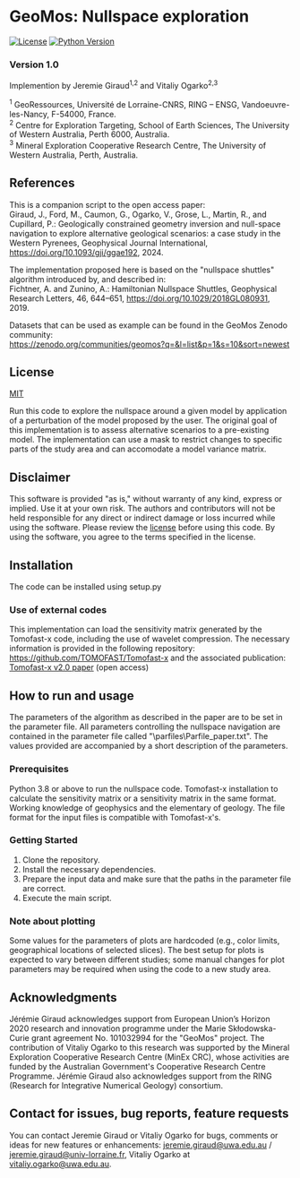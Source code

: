 # GeoMos: Nullspace exploration  
[![License](https://img.shields.io/badge/license-MIT-blue.svg)](https://choosealicense.com/licenses/mit/)
[![Python Version](https://img.shields.io/badge/python-3.x-blue.svg)](https://www.python.org/)

### Version 1.0
Implemention by Jeremie Giraud<sup>1,2</sup> and Vitaliy Ogarko<sup>2,3</sup>

<sup>1</sup> GeoRessources, Université de Lorraine-CNRS, RING – ENSG, Vandoeuvre-les-Nancy, F-54000, France. <br/>
<sup>2</sup> Centre for Exploration Targeting, School of Earth Sciences, The University of Western Australia, Perth 6000, Australia. <br/>
<sup>3</sup> Mineral Exploration Cooperative Research Centre, The University of Western Australia, Perth, Australia. <br/>

## References

This is a companion script to the open access paper: <br/>
Giraud, J., Ford, M., Caumon, G., Ogarko,  V., Grose, L., Martin, R., and Cupillard, P.: Geologically constrained geometry inversion and null-space navigation to explore alternative geological scenarios: a case study in the Western Pyrenees, Geophysical Journal International, https://doi.org/10.1093/gji/ggae192, 2024.

The implementation proposed here is based on the "nullspace shuttles" algorithm introduced by, and described in: <br/>
Fichtner, A. and Zunino, A.: Hamiltonian Nullspace Shuttles, Geophysical Research Letters, 46, 644–651, https://doi.org/10.1029/2018GL080931, 2019.

Datasets that can be used as example can be found in the GeoMos Zenodo community: <br/>
https://zenodo.org/communities/geomos?q=&l=list&p=1&s=10&sort=newest

## License
[MIT](https://choosealicense.com/licenses/mit/)

Run this code to explore the nullspace around a given model by application of a perturbation of the model proposed by the user. The original goal of this implementation is to assess alternative scenarios to a pre-existing model. The implementation can use a mask to restrict changes to specific parts of the study area and can accomodate a model variance matrix. 

## Disclaimer
This software is provided "as is," without warranty of any kind, express or implied. Use it at your own risk. The authors and contributors will not be held responsible for any direct or indirect damage or loss incurred while using the software.
Please review the [license](https://choosealicense.com/licenses/mit/) before using this code. By using the software, you agree to the terms specified in the license.

## Installation
The code can be installed using setup.py

### Use of external codes 
This implementation can load the sensitivity matrix generated by the Tomofast-x code, including the use of wavelet compression. The necessary information is provided in the following repository: https://github.com/TOMOFAST/Tomofast-x and the associated publication: [Tomofast-x v2.0 paper](https://gmd.copernicus.org/articles/17/2325/2024/) (open access)

<!-- DOING THE SAME WITH SIMPEG AS WITH TOMOFAST-X SHOULD BE DONE IN THE FUTURE -->

## How to run and usage
The parameters of the algorithm as described in the paper are to be set in the parameter file. 
All parameters controlling the nullspace navigation are contained in the parameter file called "\parfiles\Parfile_paper.txt". 
The values provided are accompanied by a short description of the parameters. 

### Prerequisites
Python 3.8 or above to run the nullspace code.
Tomofast-x installation to calculate the sensitivity matrix or a sensitivity matrix in the same format. 
Working knowledge of geophysics and the elementary of geology.
The file format for the input files is compatible with Tomofast-x's. 

### Getting Started
1. Clone the repository.
2. Install the necessary dependencies.
3. Prepare the input data and make sure that the paths in the parameter file are correct.
5. Execute the main script.

### Note about plotting
Some values for the parameters of plots are hardcoded (e.g., color limits, geographical locations of selected slices). The best setup for plots is expected to vary between different studies; some manual changes for plot parameters may be required when using the code to a new study area. 
<!-- ADD THE POSSIBILITY TO SAVE FILES IN VTK FORMAT FOR PARAVIEW IN THE FUTURE -->

## Acknowledgments
Jérémie Giraud acknowledges support from European Union’s Horizon 2020 research and innovation programme under the Marie Skłodowska-Curie grant agreement No. 101032994 for the "GeoMos" project.
The contribution of Vitaliy Ogarko to this research was supported by the Mineral Exploration Cooperative Research Centre (MinEx CRC), whose activities are funded by the Australian Government's Cooperative Research Centre Programme. Jérémie Giraud also acknowledges support from the RING (Research for Integrative Numerical Geology) consortium.

## Contact for issues, bug reports, feature requests
You can contact Jeremie Giraud or Vitaliy Ogarko for bugs, comments or ideas for new features or enhancements: 
jeremie.giraud@uwa.edu.au / jeremie.giraud@univ-lorraine.fr, Vitaliy Ogarko at vitaliy.ogarko@uwa.edu.au.
